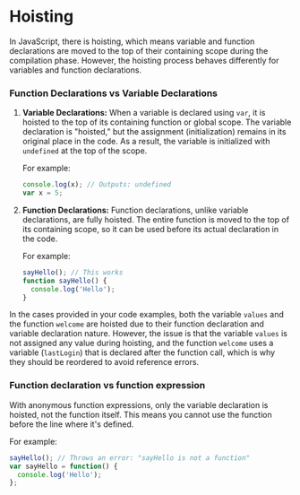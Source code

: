 # Hoisting

In JavaScript, there is hoisting, which means variable and function declarations are moved to the top of their containing scope during the compilation phase. However, the hoisting process behaves differently for variables and function declarations.

### Function Declarations vs Variable Declarations

1. **Variable Declarations:** When a variable is declared using `var`, it is hoisted to the top of its containing function or global scope. The variable declaration is "hoisted," but the assignment (initialization) remains in its original place in the code. As a result, the variable is initialized with `undefined` at the top of the scope.

   For example:
   ```javascript
   console.log(x); // Outputs: undefined
   var x = 5;
   ```

2. **Function Declarations:** Function declarations, unlike variable declarations, are fully hoisted. The entire function is moved to the top of its containing scope, so it can be used before its actual declaration in the code.

   For example:
   ```javascript
   sayHello(); // This works
   function sayHello() {
     console.log('Hello');
   }
   ```

In the cases provided in your code examples, both the variable `values` and the function `welcome` are hoisted due to their function declaration and variable declaration nature. However, the issue is that the variable `values` is not assigned any value during hoisting, and the function `welcome` uses a variable (`lastLogin`) that is declared after the function call, which is why they should be reordered to avoid reference errors.

### Function declaration vs function expression

With anonymous function expressions, only the variable declaration is hoisted, not the function itself. This means you cannot use the function before the line where it's defined.

   For example:
   ```javascript
   sayHello(); // Throws an error: "sayHello is not a function"
   var sayHello = function() {
     console.log('Hello');
   };
   ```
